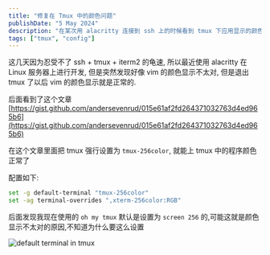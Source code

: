 ```yaml
---
title: "修复在 Tmux 中的颜色问题"
publishDate: "5 May 2024"
description: "在某次用 alacritty 连接到 ssh 上的时候看到 tmux 下应用显示的颜色不太对"
tags: ["tmux", "config"]
---
```


这几天因为忍受不了 ssh + tmux + iterm2 的龟速, 所以最近使用 alacritty 在 Linux 服务器上进行开发, 但是突然发现好像 vim 的颜色显示不太对, 但是退出 tmux 了以后 vim 的颜色显示就是正常的.

后面看到了这个文章 [https://gist.github.com/andersevenrud/015e61af2fd264371032763d4ed965b6](https://gist.github.com/andersevenrud/015e61af2fd264371032763d4ed965b6)

在这个文章里面把 tmux 强行设置为 `tmux-256color`, 就能上 tmux 中的程序颜色正常了

配置如下:

```bash
set -g default-terminal "tmux-256color"
set -ag terminal-overrides ",xterm-256color:RGB"
```

后面发现我现在使用的 `oh my tmux` 默认是设置为 `screen 256` 的,可能这就是颜色显示不太对的原因,不知道为什么要这么设置

![default terminal in tmux](https://picture-1303128679.cos.ap-shanghai.myqcloud.com/uPic/NUw7A4.png)
